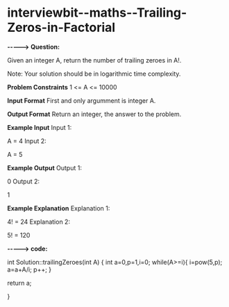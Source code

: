 # interviewbit--maths--Trailing-Zeros-in-Factorial

**-----> Question:**

Given an integer A, return the number of trailing zeroes in A!.

Note: Your solution should be in logarithmic time complexity.



**Problem Constraints**
1 <= A <= 10000



**Input Format**
First and only argumment is integer A.



**Output Format**
Return an integer, the answer to the problem.



**Example Input**
Input 1:

 A = 4
Input 2:

 A = 5


**Example Output**
Output 1:

 0
Output 2:

 1


**Example Explanation**
Explanation 1:

 4! = 24
Explanation 2:

 5! = 120
 
 
 **-----> code:**
 
 int Solution::trailingZeroes(int A) {
int a=0,p=1,i=0;
while(A>=i){
    i=pow(5,p);
    a=a+A/i;
    p++;
}

return a;

}
